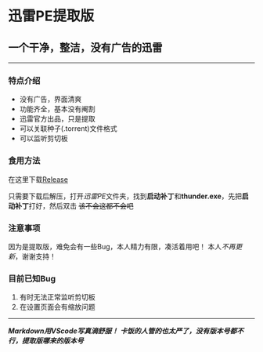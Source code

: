 # 迅雷PE提取版

## 一个干净，整洁，没有广告的迅雷

---

### 特点介绍

- 没有广告，界面清爽
- 功能齐全，基本没有阉割
- 迅雷官方出品，只是提取
- 可以关联种子(.torrent)文件格式
- 可以监听剪切板

### 食用方法

在这里下载[Release](https://github.com/Paperbab/Thunder-PE-extraction-version/releases/tag/V1)

只需要下载后解压，打开*迅雷PE*文件夹，找到**启动补丁**和**thunder.exe**，先把**启动补丁**打好，然后双击
~~该不会这都不会吧~~

### 注意事项

因为是提取版，难免会有一些Bug，本人精力有限，凑活着用吧！
本人*不再更新*，谢谢支持！

### 目前已知Bug

1. 有时无法正常监听剪切板
2. 在设置页面会有缩放问题

---

***Markdown用VScode写真滴舒服！***
***卡饭的人管的也太严了，没有版本号都不行，提取版哪来的版本号***
